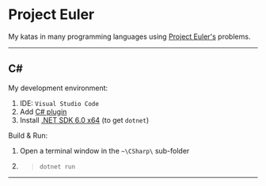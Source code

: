 # Project Euler

My katas in many programming languages using [Project Euler's](https://projecteuler.net/) problems.

---

## C#

My development environment:
1. IDE: `Visual Studio Code`
2. Add [C# plugin](https://marketplace.visualstudio.com/items?itemName=ms-dotnettools.csharp)
3. Install [.NET SDK 6.0 x64](https://dotnet.microsoft.com/en-us/download/dotnet/6.0) (to get `dotnet`)

Build & Run: 
1. Open a terminal window in the `~\CSharp\` sub-folder
2. > `dotnet run`

---